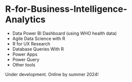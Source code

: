 # R-for-Business-Intelligence-Analytics

- Data Power BI Dashboard (using WHO health data)
- Agile Data Science with R
- R for UX Research
- Database Queries With R
- Power Apps
- Power Query
- Other tools

Under development. Online by summer 2024!

